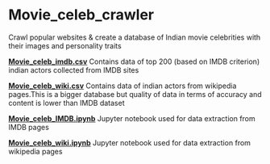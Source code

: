 # Movie_celeb_crawler
Crawl popular websites &amp; create a database of Indian movie celebrities with their images and personality traits

[**Movie_celeb_imdb.csv**](https://github.com/Joel144/Movie_celeb_crawler/blob/master/Movie_celeb_imdb.csv)  Contains data of top 200 (based on IMDB criterion) indian actors collected from IMDB sites 

[**Movie_celeb_wiki.csv**](https://github.com/Joel144/Movie_celeb_crawler/blob/master/Movie_celeb_wiki.csv)  Contains data of indian actors from wikipedia pages.This is a bigger database but quality of data in terms of accuracy and content is lower than IMDB dataset

[**Movie_celeb_IMDB.ipynb**](https://github.com/Joel144/Movie_celeb_crawler/blob/master/Movie_celeb_IMDB.ipynb)  Jupyter notebook used for data extraction from IMDB pages

[**Movie_celeb_wiki.ipynb**](https://github.com/Joel144/Movie_celeb_crawler/blob/master/Movie_celeb_wiki.ipynb)  Jupyter notebook used for data extraction from wikipedia pages
